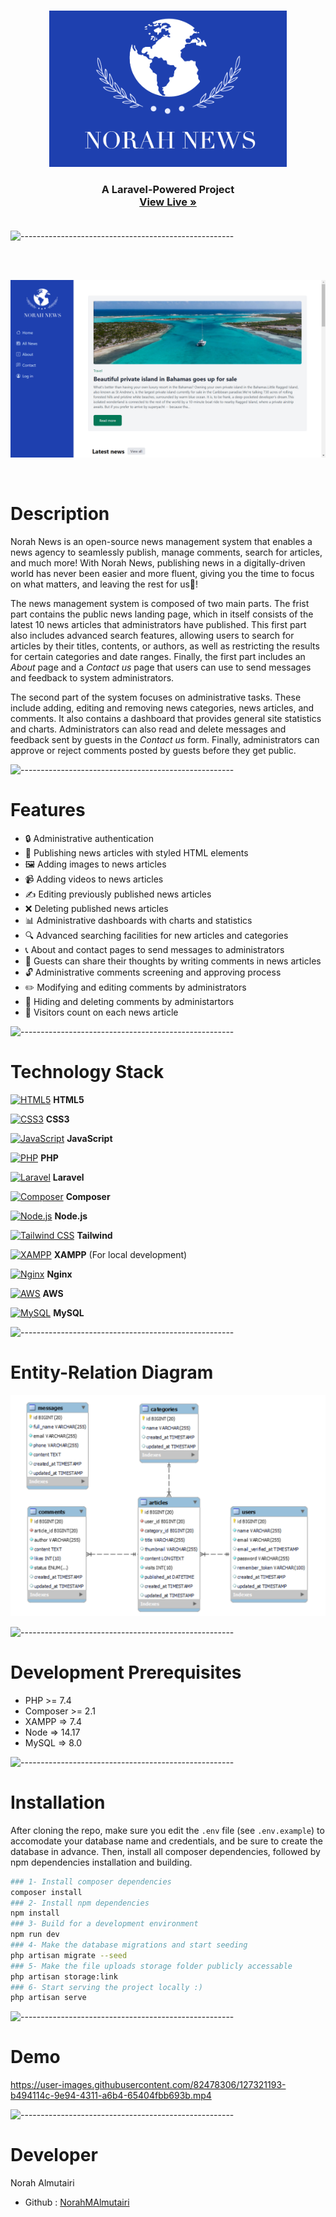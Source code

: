 <br />

<p align="center">
  
<a href="https://raw.githubusercontent.com/NorahMAlmutairi/Laravel_Project_Norah_News/main/Assets/logo.png.png">
<img src="https://raw.githubusercontent.com/NorahMAlmutairi/Laravel_Project_Norah_News/main/Assets/logo.png" alt="Logo" width="380" height="250">
</a>

<h3 align="center">
A Laravel-Powered Project
<br />
<a href="http://norahnews.com"><strong>View Live »</strong></a>
    <br />
    <br />
  </h3>
</p>

![-----------------------------------------------------](https://raw.githubusercontent.com/andreasbm/readme/master/assets/lines/aqua.png)

</br></br>

![Homepage](https://raw.githubusercontent.com/NorahMAlmutairi/Laravel_Project_Norah_News/main/Assets/HomePage.png)

</br>

# Description
Norah News is an open-source news management system that enables a news agency to seamlessly publish, manage comments, search for articles, and much more! With Norah News, publishing news in a digitally-driven world has never been easier and more fluent, giving you the time to focus on what matters, and leaving the rest for us:muscle:!

The news management system is composed of two main parts. The frist part contains the public news landing page, which in itself consists of the latest 10 news articles that administrators have published. This first part also includes advanced search features, allowing users to search for articles by their titles, contents, or authors, as well as restricting the results for certain categories and date ranges. Finally, the first part includes an *About* page and a *Contact us* page that users can use to send messages and feedback to system administrators.

The second part of the system focuses on administrative tasks. These include adding, editing and removing news categories, news articles, and comments. It also contains a dashboard that provides general site statistics and charts. Administrators can also read and delete messages and feedback sent by guests in the *Contact us* form. Finally, administrators can approve or reject comments posted by guests before they get public.

![-----------------------------------------------------](https://raw.githubusercontent.com/andreasbm/readme/master/assets/lines/aqua.png)

# Features
* 🔒 Administrative authentication
* 📝 Publishing news articles with styled HTML elements
* 🖼️ Adding images to news articles
* 📹 Adding videos to news articles
* ✍️ Editing previously published news articles
* ❌ Deleting published news articles
* 📊 Administrative dashboards with charts and statistics
* 🔍 Advanced searching facilities for new articles and categories 
* :telephone_receiver: About and contact pages to send messages to administrators
* 💭 Guests can share their thoughts by writing comments in news articles 
* :unlock: Administrative comments screening and approving process
* :pencil2: Modifying and editing comments by administrators
* :no_entry_sign: Hiding and deleting comments by administartors
* :walking: Visitors count on each news article

![-----------------------------------------------------](https://raw.githubusercontent.com/andreasbm/readme/master/assets/lines/aqua.png)

# Technology Stack
<a href="https://www.w3.org/TR/html5/" title="HTML5"><img src="https://github.com/get-icon/geticon/raw/master/icons/html-5.svg" alt="HTML5" width="21px" height="21px"></a> <strong>HTML5</strong>

<a href="https://www.w3.org/TR/CSS/" title="CSS3"><img src="https://github.com/get-icon/geticon/raw/master/icons/css-3.svg" alt="CSS3" width="21px" height="21px"></a> <strong>CSS3</strong>

<a href="https://developer.mozilla.org/en-US/docs/Web/JavaScript" title="JavaScript"><img src="https://github.com/get-icon/geticon/raw/master/icons/javascript.svg" alt="JavaScript" width="21px" height="21px"></a> <strong>JavaScript</strong>

<a href="https://php.net/" title="PHP"><img src="https://github.com/get-icon/geticon/raw/master/icons/php.svg" alt="PHP" width="21px" height="21px"></a> <strong>PHP</strong>

<a href="https://laravel.com/" title="Laravel"><img src="https://github.com/get-icon/geticon/raw/master/icons/laravel.svg" alt="Laravel" width="21px" height="21px"></a> <strong>Laravel</strong>

<a href="https://getcomposer.org/" title="Composer"><img src="https://github.com/get-icon/geticon/raw/master/icons/composer.svg" alt="Composer" width="21px" height="21px"></a> <strong>Composer</strong>

<a href="https://nodejs.org/" title="Node.js"><img src="https://github.com/get-icon/geticon/raw/master/icons/nodejs-icon.svg" alt="Node.js" width="21px" height="21px"></a> <strong>Node.js</strong>

<a href="https://tailwindcss.com/" title="Tailwind CSS"><img src="https://github.com/get-icon/geticon/raw/master/icons/tailwindcss-icon.svg" alt="Tailwind CSS" width="21px" height="21px"></a> <strong>Tailwind</strong>

<a href="https://www.apachefriends.org/" title="XAMPP"><img src="https://github.com/get-icon/geticon/raw/master/icons/xampp.svg" alt="XAMPP" width="21px" height="21px"></a> <strong>XAMPP</strong> (For local development)

<a href="https://www.nginx.com/" title="Nginx"><img src="https://github.com/get-icon/geticon/raw/master/icons/nginx-icon.svg" alt="Nginx" width="21px" height="21px"></a> <strong>Nginx</strong>

<a href="https://aws.amazon.com/" title="AWS"><img src="https://github.com/get-icon/geticon/raw/master/icons/aws.svg" alt="AWS" width="21px" height="21px"></a> <strong>AWS</strong>

<a href="https://dev.mysql.com/" title="MySQL"><img src="https://github.com/get-icon/geticon/raw/master/icons/mysql.svg" alt="MySQL" width="21px" height="21px"></a> <strong>MySQL</strong>

![-----------------------------------------------------](https://raw.githubusercontent.com/andreasbm/readme/master/assets/lines/aqua.png)

# Entity-Relation Diagram

<div align="center">
<img src="https://raw.githubusercontent.com/NorahMAlmutairi/Laravel_Project_Norah_News/main/Assets/News_ER_diagram.png" alt="ERDiagram" width="600px">
</div>

![-----------------------------------------------------](https://raw.githubusercontent.com/andreasbm/readme/master/assets/lines/aqua.png)

# Development Prerequisites
* PHP >= 7.4
* Composer >=  2.1
* XAMPP => 7.4
* Node => 14.17
* MySQL => 8.0

![-----------------------------------------------------](https://raw.githubusercontent.com/andreasbm/readme/master/assets/lines/aqua.png)

# Installation
After cloning the repo, make sure you edit the `.env` file (see `.env.example`) to accomodate your database name and credentials, and be sure to create the database in advance. Then, install all composer dependencies, followed by npm dependencies installation and building.
   ```sh
   ### 1- Install composer dependencies   
   composer install
   ### 2- Install npm dependencies
   npm install
   ### 3- Build for a development environment
   npm run dev
   ### 4- Make the database migrations and start seeding
   php artisan migrate --seed
   ### 5- Make the file uploads storage folder publicly accessable
   php artisan storage:link
   ### 6- Start serving the project locally :)
   php artisan serve
   ```
![-----------------------------------------------------](https://raw.githubusercontent.com/andreasbm/readme/master/assets/lines/aqua.png)

# Demo





https://user-images.githubusercontent.com/82478306/127321193-b494114c-9e94-4311-a6b4-65404fbb693b.mp4



![-----------------------------------------------------](https://raw.githubusercontent.com/andreasbm/readme/master/assets/lines/aqua.png)

# Developer
Norah Almutairi 
* Github : [NorahMAlmutairi](https://github.com/NorahMAlmutairi) 
